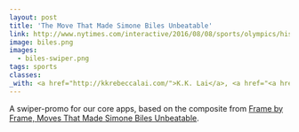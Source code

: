```yaml
---
layout: post
title: 'The Move That Made Simone Biles Unbeatable'
link: http://www.nytimes.com/interactive/2016/08/08/sports/olympics/history-olympic-dominance-charts.html
image: biles.png
images:
  - biles-swiper.png
tags: sports
classes:
_with: <a href="http://kkrebeccalai.com/">K.K. Lai</a>, <a href="<a href="https://twitter.com/haeyoun">Haeyoun Park</a> and Tom Giratikanon
---
```


A swiper-promo for our core apps, based on the composite from [Frame by Frame, Moves That Made Simone Biles Unbeatable](http://www.nytimes.com/interactive/2016/08/11/sports/olympics/simone-biles-winning-moves.html).
